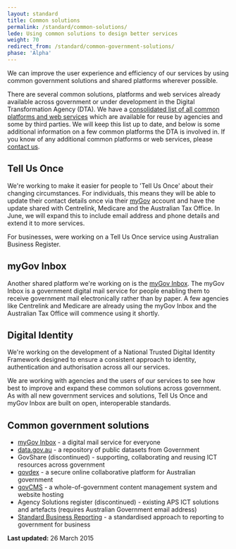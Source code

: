 ```yaml
---
layout: standard
title: Common solutions
permalink: /standard/common-solutions/
lede: Using common solutions to design better services
weight: 70
redirect_from: /standard/common-government-solutions/
phase: 'Alpha'
---
```

We can improve the user experience and efficiency of our services by using common government solutions and shared platforms wherever possible.

There are several common solutions, platforms and web services already available across government or under development in the Digital Transformation Agency (DTA). We have a [consolidated list of all common platforms and web services](https://data.gov.au/dataset/common-platforms-and-web-services) which are available for reuse by agencies and some by third parties. We will keep this list up to date, and below is some additional information on a few common platforms the DTA is involved in. If you know of any additional common platforms or web services, please <a href="mailto:standard@digital.gov.au?subject=Common%20government%20solutions">contact us</a>.

## Tell Us Once
We're working to make it easier for people to 'Tell Us Once' about their changing circumstances. For individuals, this means they will be able to update their contact details once via their [myGov](https://my.gov.au) account and have the update shared with Centrelink, Medicare and the Australian Tax Office. In June, we will expand this to include email address and phone details and extend it to more services.

For businesses, were working on a Tell Us Once service using Australian Business Register.

## myGov Inbox
Another shared platform we're working on is the [myGov Inbox](https://my.gov.au). The myGov Inbox is a government digital mail service for people enabling them to receive government mail electronically rather than by paper. A few agencies like Centrelink and Medicare are already using the myGov Inbox and the Australian Tax Office will commence using it shortly.

## Digital Identity
We're working on the development of a National Trusted Digital Identity Framework designed to ensure a consistent approach to identity, authentication and authorisation across all our services.

We are working with agencies and the users of our services to see how best to improve and expand these common solutions across government. As with all new government services and solutions, Tell Us Once and myGov Inbox are built on open, interoperable standards.

## Common government solutions
* [myGov Inbox](https://my.gov.au) - a digital mail service for everyone
* [data.gov.au](https://data.gov.au) - a repository of public datasets from Government
* GovShare (discontinued) - supporting, collaborating and reusing ICT resources across government
* [govdex](https://govdex.gov.au) - a secure online collaborative platform for Australian government
* [govCMS](https://www.govcms.gov.au/) - a whole-of-government content management system and website hosting
* Agency Solutions register (discontinued) - existing APS ICT solutions and artefacts (requires Australian Government email address)
* [Standard Business Reporting](http://www.sbr.gov.au/) - a standardised approach to reporting to government for business

**Last updated:** 26 March 2015
